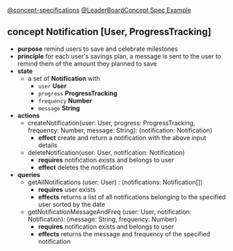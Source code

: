 [@concept-specifications](../../background/concept-specifications.md)
[@LeaderBoardConcept Spec Example](../../background/LeaderBoardConcept%20Spec%20Example.md)

## concept Notification \[User, ProgressTracking]

*   **purpose** remind users to save and celebrate milestones
*   **principle** for each user's savings plan, a message is sent to the user to remind them of the amount they planned to save
*   **state**
    *   a set of **Notification** with
        *   `user` **User**
        *   `progress` **ProgressTracking**
        *   `frequency` **Number**
        *   `message` **String**
*   **actions**
    *   createNotification(user: User, progress: ProgressTracking, frequency: Number, message: String): (notification: Notification)
        *   **effect** create and return a notification with the above input details
    *   deleteNotification(user: User, notification: Notification)
        *   **requires** notification exists and belongs to user
        *   **effect** deletes the notification
*   **queries**
    *   getAllNotifications (user: User) : (notifications: Notification\[])
        *   **requires** user exists
        *   **effects** returns a list of all notifications belonging to the specified user sorted by the date
    *   getNotificationMessageAndFreq (user: User, notification: Notification): (message: String, frequency: Number)
        *   **requires** notification exists and belongs to user
        *   **effects** returns the message and frequency of the specified notification